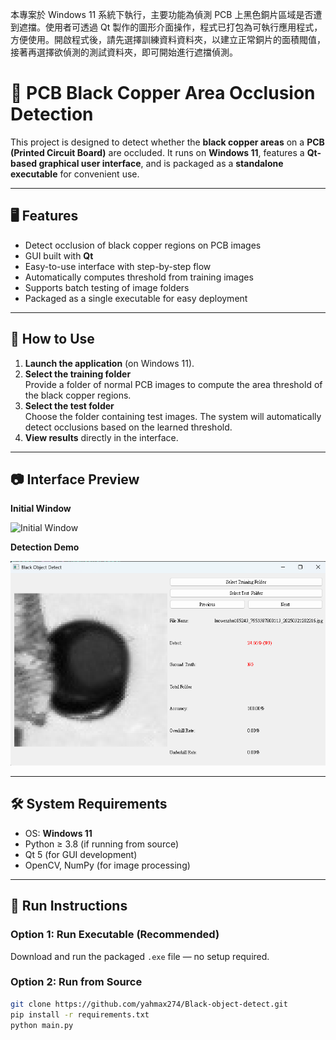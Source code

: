 本專案於 Windows 11 系統下執行，主要功能為偵測 PCB 上黑色銅片區域是否遭到遮擋。使用者可透過 Qt 製作的圖形介面操作，程式已打包為可執行應用程式，方便使用。開啟程式後，請先選擇訓練資料資料夾，以建立正常銅片的面積閥值，接著再選擇欲偵測的測試資料夾，即可開始進行遮擋偵測。

# 🧪 PCB Black Copper Area Occlusion Detection

This project is designed to detect whether the **black copper areas** on a **PCB (Printed Circuit Board)** are occluded. It runs on **Windows 11**, features a **Qt-based graphical user interface**, and is packaged as a **standalone executable** for convenient use.

---

## 🖥️ Features

- Detect occlusion of black copper regions on PCB images
- GUI built with **Qt**
- Easy-to-use interface with step-by-step flow
- Automatically computes threshold from training images
- Supports batch testing of image folders
- Packaged as a single executable for easy deployment

---

## 📂 How to Use

1. **Launch the application** (on Windows 11).
2. **Select the training folder**  
   Provide a folder of normal PCB images to compute the area threshold of the black copper regions.
3. **Select the test folder**  
   Choose the folder containing test images. The system will automatically detect occlusions based on the learned threshold.
4. **View results** directly in the interface.

---

## 📷 Interface Preview

**Initial Window**

![Initial Window](view/init%20windows.png)

**Detection Demo**

![Detection Demo](view/demo.png)

---

## 🛠️ System Requirements

- OS: **Windows 11**
- Python ≥ 3.8 (if running from source)
- Qt 5 (for GUI development)
- OpenCV, NumPy (for image processing)

---

## 🚀 Run Instructions

### Option 1: Run Executable (Recommended)

Download and run the packaged `.exe` file — no setup required.

### Option 2: Run from Source

```bash
git clone https://github.com/yahmax274/Black-object-detect.git
pip install -r requirements.txt
python main.py
